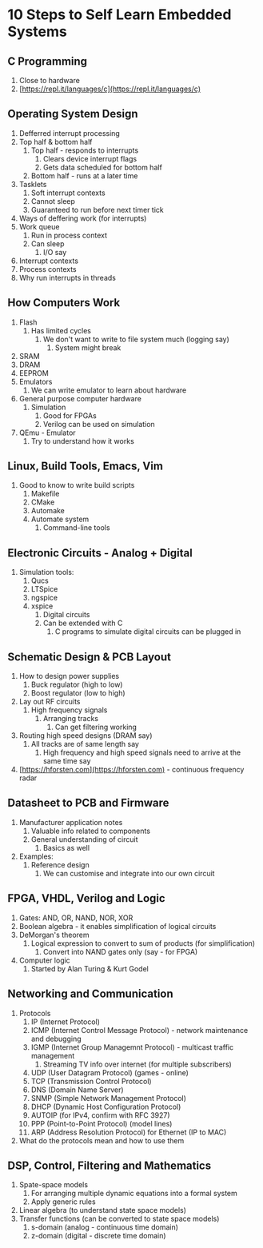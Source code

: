 # 10 Steps to Self Learn Embedded Systems #
## C Programming ##
1. Close to hardware
2. [https://repl.it/languages/c](https://repl.it/languages/c)

## Operating System Design ##
1. Defferred interrupt processing
2. Top half & bottom half
	1. Top half - responds to interrupts
		1. Clears device interrupt flags
		2. Gets data scheduled for bottom half
	2. Bottom half - runs at a later time
3. Tasklets
	1. Soft interrupt contexts
	2. Cannot sleep
	3. Guaranteed to run before next timer tick
4. Ways of deffering work (for interrupts)
5. Work queue
	1. Run in process context
	2. Can sleep
		1. I/O say
6. Interrupt contexts
7. Process contexts
8. Why run interrupts in threads

## How Computers Work ##
1. Flash
	1. Has limited cycles
		1. We don't want to write to file system much (logging say)
			1. System might break
2. SRAM
3. DRAM
4. EEPROM
5. Emulators
	1. We can write emulator to learn about hardware
6. General purpose computer hardware
	1. Simulation
		1. Good for FPGAs
		2. Verilog can be used on simulation
7. QEmu - Emulator
	1. Try to understand how it works

## Linux, Build Tools, Emacs, Vim ##
1. Good to know to write build scripts
	1. Makefile
	2. CMake
	3. Automake
	4. Automate system
		1. Command-line tools

## Electronic Circuits - Analog + Digital ##
1. Simulation tools:
	1. Qucs
	2. LTSpice
	3. ngspice
	4. xspice
		1. Digital circuits
		2. Can be extended with C
			1. C programs to simulate digital circuits can be plugged in

## Schematic Design & PCB Layout ##
1. How to design power supplies
	1. Buck regulator (high to low)
	2. Boost regulator (low to high)
2. Lay out RF circuits
	1. High frequency signals
		1. Arranging tracks
			1. Can get filtering working
3. Routing high speed designs (DRAM say)
	1. All tracks are of same length say
		1. High frequency and high speed signals need to arrive at the same time say
4. [https://hforsten.com](https://hforsten.com) - continuous frequency radar

## Datasheet to PCB and Firmware ##
1. Manufacturer application notes
	1. Valuable info related to components
	2. General understanding of circuit
		1. Basics as well
2. Examples:
	1. Reference design
		1. We can customise and integrate into our own circuit

## FPGA, VHDL, Verilog and Logic ##
1. Gates: AND, OR, NAND, NOR, XOR
2. Boolean algebra - it enables simplification of logical circuits
3. DeMorgan's theorem
	1. Logical expression to convert to sum of products (for simplification)
		1. Convert into NAND gates only (say - for FPGA)
4. Computer logic
	1. Started by Alan Turing & Kurt Godel

## Networking and Communication ##
1. Protocols
	1. IP (Internet Protocol)
	2. ICMP (Internet Control Message Protocol) - network maintenance and debugging
	3. IGMP (Internet Group Managemnt Protocol) - multicast traffic management
		1. Streaming TV info over internet (for multiple subscribers)
	4. UDP (User Datagram Protocol) (games - online)
	5. TCP (Transmission Control Protocol)
	6. DNS (Domain Name Server)
	7. SNMP (Simple Network Management Protocol)
	8. DHCP (Dynamic Host Configuration Protocol)
	9. AUTOIP (for IPv4, confirm with RFC 3927)
	10. PPP (Point-to-Point Protocol) (model lines)
	11. ARP (Address Resolution Protocol) for Ethernet (IP to MAC)
2. What do the protocols mean and how to use them

## DSP, Control, Filtering and Mathematics ##
1. Spate-space models
	1. For arranging multiple dynamic equations into a formal system
	2. Apply generic rules
2. Linear algebra (to understand state space models)
3. Transfer functions (can be converted to state space models)
	1. s-domain (analog - continuous time domain)
	2. z-domain (digital - discrete time domain)